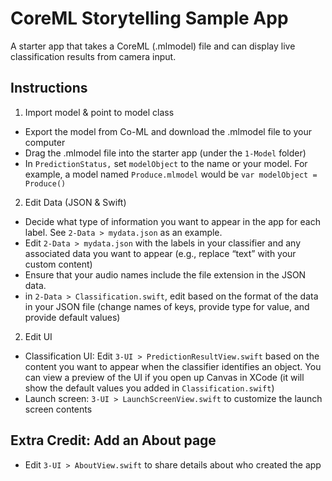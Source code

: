 #  CoreML Storytelling Sample App
A starter app that takes a CoreML (.mlmodel) file and can display live classification results from camera input. 

## Instructions
1. Import model & point to model class
* Export the model from Co-ML and download the .mlmodel file to your computer
* Drag the .mlmodel file into the starter app (under the `1-Model` folder)
* In `PredictionStatus,` set `modelObject` to the name or your model.  For example, a model named `Produce.mlmodel` would be `var modelObject = Produce()`

2. Edit Data (JSON & Swift)
* Decide what type of information you want to appear in the app for each label.  See `2-Data > mydata.json` as an example.
* Edit `2-Data > mydata.json` with the labels in your classifier and any associated data you want to appear (e.g., replace “text” with your custom content)
* Ensure that your audio names include the file extension in the JSON data.
* in `2-Data > Classification.swift`, edit based on the format of the data in your JSON file (change names of keys, provide type for value, and provide default values)


2. Edit UI 
* Classification UI: Edit `3-UI > PredictionResultView.swift` based on the content you want to appear when the classifier identifies an object.  You can view a preview of the UI if you open up Canvas in XCode (it will show the default values you added in `Classification.swift`)
* Launch screen: `3-UI > LaunchScreenView.swift` to customize the launch screen contents

## Extra Credit: Add an About page 
* Edit `3-UI > AboutView.swift` to share details about who created the app 


